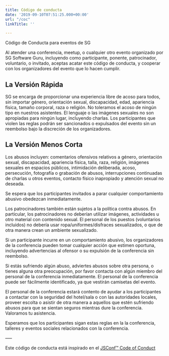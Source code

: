 ```yaml
---
title: Código de conducta
date: '2019-09-10T07:51:25.000+00:00'
url: "/coc"
linkTitle: ''

---
```

Código de Conducta para eventos de SG

Al atender una conferencia, meetup, o cualquier otro evento organizado por SG Software Guru, incluyendo como participante, ponente, patrocinador, voluntario, o invitado, aceptas acatar este código de conducta, y cooperar con los organizadores del evento que lo hacen cumplir.

## La Versión Rápida
SG se encarga de proporcionar una experiencia libre de acoso para todos, sin importar género, orientación sexual, discapacidad, edad, apariencia física, tamaño corporal, raza o religión. No toleramos el acoso de ningún tipo en nuestros asistentes. El lenguaje o las imágenes sexuales no son apropiadas para ningún lugar, incluyendo charlas. Los participantes que violen las reglas podrán ser sancionados o expulsados del evento sin un reembolso bajo la discreción de los organizadores.

## La Versión Menos Corta
Los abusos incluyen: comentarios ofensivos relativos a género, orientación sexual, discapacidad, apariencia física, talla, raza, religión, imágenes sexuales en espacios públicos, intimidación deliberada, acoso, persecución, fotografía o grabación de abusos, interrupciones continuadas de charlas u otros eventos, contacto físico inapropiado y atención sexual no deseada.

Se espera que los participantes invitados a parar cualquier comportamiento abusivo obedezcan inmediatamente.

Los patrocinadores también están sujetos a la política contra abusos. En particular, los patrocinadores no deberían utilizar imágenes, actividades u otro material con contenido sexual. El personal de los puestos (voluntarios incluidos) no debería usar ropa/uniformes/disfraces sexualizados, o que de otra manera crean un ambiente sexualizado.

Si un participante incurre en un comportamiento abusivo, los organizadores de la conferencia pueden tomar cualquier acción que estimen oportuna, incluyendo advertencias al ofensor o su expulsión de la conferencia sin reembolso.

Si estás sufriendo algún abuso, adviertes abusos sobre otra persona, o tienes alguna otra preocupación, por favor contacta con algún miembro del personal de la conferencia inmediatamente. El personal de la conferencia puede ser fácilmente identificado, ya que vestirán camisetas del evento.

El personal de la conferencia estará contento de ayudar a los participantes a contactar con la seguridad del hotel/sala o con las autoridades locales, proveer escolta o asistir de otra manera a aquellos que estén sufriendo abusos para que se sientan seguros mientras dure la conferencia. Valoramos tu asistencia.

Esperamos que los participantes sigan estas reglas en la la conferencia, talleres y eventos sociales relacionados con la conferencia.

—–

Este código de conducta está inspirado en el [JSConf™ Code of Conduct](https://jsconf.com/codeofconduct.html)